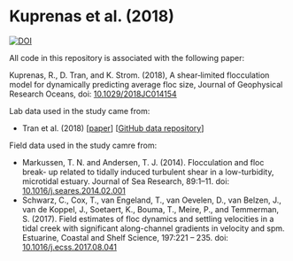 # Kuprenas et al. (2018)

[![DOI](https://zenodo.org/badge/152798079.svg)](https://zenodo.org/badge/latestdoi/152798079)

All code in this repository is associated with the following paper:

Kuprenas, R., D. Tran, and K. Strom. (2018), A shear‐limited flocculation model for dynamically predicting average floc size, Journal of Geophysical Research Oceans, doi: [10.1029/2018JC014154](https://doi.org/10.1029/2018JC014154)

Lab data used in the study came from:
- Tran et al. (2018) [[paper](https://doi.org/10.1016/j.csr.2018.02.008)] [[GitHub data repository](https://github.com/FlocData/Data-2018-TranEtal)]

Field data used in the study camre from:
- Markussen, T. N. and Andersen, T. J. (2014). Flocculation and floc break- up related to tidally induced turbulent shear in a low-turbidity, microtidal estuary. Journal of Sea Research, 89:1–11. doi: [10.1016/j.seares.2014.02.001](https://doi.org/10.1016/j.seares.2014.02.001)
- Schwarz, C., Cox, T., van Engeland, T., van Oevelen, D., van Belzen, J., van de Koppel, J., Soetaert, K., Bouma, T., Meire, P., and Temmerman, S. (2017). Field estimates of floc dynamics and settling velocities in a tidal creek with significant along-channel gradients in velocity and spm. Estuarine, Coastal and Shelf Science, 197:221 – 235. doi: [10.1016/j.ecss.2017.08.041](https://doi.org/10.1016/j.ecss.2017.08.041)

